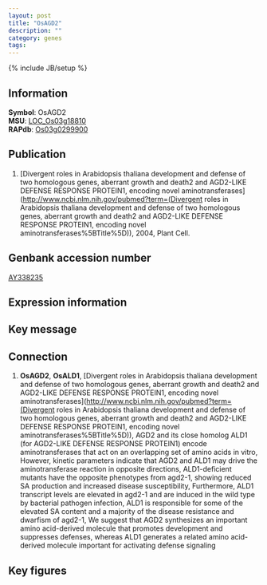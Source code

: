 ```yaml
---
layout: post
title: "OsAGD2"
description: ""
category: genes
tags: 
---
```

{% include JB/setup %}

## Information
__Symbol__: OsAGD2  
__MSU__: [LOC_Os03g18810](http://rice.plantbiology.msu.edu/cgi-bin/ORF_infopage.cgi?orf=LOC_Os03g18810)  
__RAPdb__: [Os03g0299900](http://rapdb.dna.affrc.go.jp/viewer/gbrowse_details/irgsp1?name=Os03g0299900)  

## Publication
1. [Divergent roles in Arabidopsis thaliana development and defense of two homologous genes, aberrant growth and death2 and AGD2-LIKE DEFENSE RESPONSE PROTEIN1, encoding novel aminotransferases](http://www.ncbi.nlm.nih.gov/pubmed?term=(Divergent roles in Arabidopsis thaliana development and defense of two homologous genes, aberrant growth and death2 and AGD2-LIKE DEFENSE RESPONSE PROTEIN1, encoding novel aminotransferases%5BTitle%5D)), 2004, Plant Cell.

## Genbank accession number
[AY338235](http://www.ncbi.nlm.nih.gov/nuccore/AY338235)

## Expression information

## Key message

## Connection
1. __OsAGD2__, __OsALD1__, [Divergent roles in Arabidopsis thaliana development and defense of two homologous genes, aberrant growth and death2 and AGD2-LIKE DEFENSE RESPONSE PROTEIN1, encoding novel aminotransferases](http://www.ncbi.nlm.nih.gov/pubmed?term=(Divergent roles in Arabidopsis thaliana development and defense of two homologous genes, aberrant growth and death2 and AGD2-LIKE DEFENSE RESPONSE PROTEIN1, encoding novel aminotransferases%5BTitle%5D)),  AGD2 and its close homolog ALD1 (for AGD2-LIKE DEFENSE RESPONSE PROTEIN1) encode aminotransferases that act on an overlapping set of amino acids in vitro, However, kinetic parameters indicate that AGD2 and ALD1 may drive the aminotransferase reaction in opposite directions, ALD1-deficient mutants have the opposite phenotypes from agd2-1, showing reduced SA production and increased disease susceptibility, Furthermore, ALD1 transcript levels are elevated in agd2-1 and are induced in the wild type by bacterial pathogen infection, ALD1 is responsible for some of the elevated SA content and a majority of the disease resistance and dwarfism of agd2-1, We suggest that AGD2 synthesizes an important amino acid-derived molecule that promotes development and suppresses defenses, whereas ALD1 generates a related amino acid-derived molecule important for activating defense signaling

## Key figures


